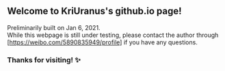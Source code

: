 ## Welcome to KriUranus's github.io page!

Preliminarily built on Jan 6, 2021. <br>
While this webpage is still under testing, please contact the author through [https://weibo.com/5890835949/profile] if you have any questions.

### Thanks for visiting! ✨
